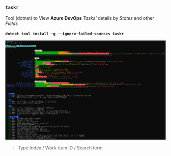 ### **`taskr`**
Tool (dotnet) to View **Azure DevOps** _Tasks'_ details by _States_ and other _Fields_

**`dotnet tool install -g --ignore-failed-sources taskr`**

![Screenshot](https://github.com/vamsitp/Taskr/blob/master/Screenshot.png?raw=true)

> Type Index / Work-item ID / Search term 